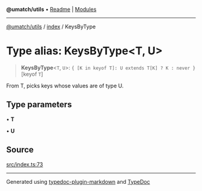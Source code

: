 **@umatch/utils** • [Readme](../../index.md) \| [Modules](../../modules.md)

***

[@umatch/utils](../../modules.md) / [index](../index.md) / KeysByType

# Type alias: KeysByType\<T, U\>

> **KeysByType**\<`T`, `U`\>: `{ [K in keyof T]: U extends T[K] ? K : never }`\[keyof `T`\]

From T, picks keys whose values are of type U.

## Type parameters

• **T**

• **U**

## Source

[src/index.ts:73](https://github.com/umatch-oficial/utils/blob/c6d91fc/src/index.ts#L73)

***

Generated using [typedoc-plugin-markdown](https://www.npmjs.com/package/typedoc-plugin-markdown) and [TypeDoc](https://typedoc.org/)
